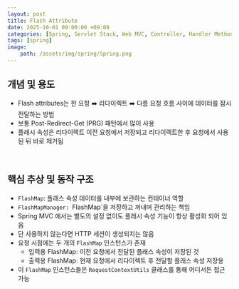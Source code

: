 ```yaml
---
layout: post
title: Flash Attribute
date: 2025-10-01 09:00:00 +09:00
categories: [Spring, Servlet Stack, Web MVC, Controller, Handler Method]
tags: [spring]
image:
    path: /assets/img/spring/Spring.png
---
```


## 개념 및 용도

- Flash attributes는 한 요청 ➡️ 리다이렉트 ➡️ 다름 요청 흐름 사이에 데이터를 잠시 전달하는 방법
- 보통 Post-Redirect-Get (PRG) 패턴에서 많이 사용
- 플래시 속성은 리다이렉트 이전 요청에서 저장되고 리다이렉트한 후 요청에서 사용된 뒤 바로 제거됨

<br>

## 핵심 추상 및 동작 구조

- `FlashMap`: 플래스 속성 데이터를 내부에 보관하는 컨테이너 역할
- `FlashMapManager: `FlashMap`을 저장하고 꺼내며 관리하는 책임
- Spring MVC 에서는 별도의 설정 없이도 플래시 속성 기능이 항상 활성화 되어 있음
- 단 사용하지 않는다면 HTTP 세션이 생성되지는 않음
- 요청 시점에는 두 개의 `FlashMap` 인스턴스가 존재
  - 입력용 FlashMap: 이전 요청에서 전달된 플래스 속성이 저장된 것
  - 출력용 FlashMap: 현재 요청에서 리다이렉트 후 전달할 플래스 속성 저장용
- 이 `FlashMap` 인스턴스들은 `RequestContextUtils` 클래스를 통해 어디서든 접근 가능

<br>

